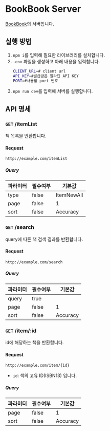 # BookBook Server

[BookBook](https://github.com/ppyom/bookbook)의 서버입니다.

## 실행 방법

1. `npm i`를 입력해 필요한 라이브러리를 설치합니다.
2. `.env` 파일을 생성하고 아래 내용을 입력합니다.
   ```bash
   CLIENT_URL=# client url
   API_KEY=#발급받은 알라딘 API KEY
   PORT=#사용할 port 번호
   ```
3. `npm run dev`를 입력해 서버를 실행합니다.

## API 명세

### `GET` /itemList

책 목록을 반환합니다.

#### Request

```http request
http://example.com/itemList
```

##### Query

| 파라미터 | 필수여부 | 기본값     |
| -------- | -------- | ---------- |
| type     | false    | ItemNewAll |
| page     | false    | 1          |
| sort     | false    | Accuracy   |

### `GET` /search

query에 따른 책 검색 결과를 반환합니다.

#### Request

```http request
http://example.com/search
```

##### Query

| 파라미터 | 필수여부 | 기본값   |
| -------- | -------- | -------- |
| query    | true     |          |
| page     | false    | 1        |
| sort     | false    | Accuracy |

### `GET` /item/:id

id에 해당하는 책을 반환합니다.

#### Request

```http request
http://example.com/item/{id}
```

- `id`: 책의 고유 ID(ISBN13) 입니다.

##### Query

| 파라미터 | 필수여부 | 기본값   |
| -------- | -------- | -------- |
| page     | false    | 1        |
| sort     | false    | Accuracy |

